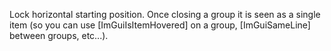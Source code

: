 Lock horizontal starting position. Once closing a group it is seen as a single item (so you can use [ImGuiIsItemHovered] on a group, [ImGuiSameLine] between groups, etc...).